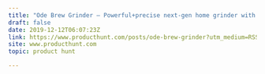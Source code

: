 ```yaml
---
title: "Ode Brew Grinder — Powerful+precise next-gen home grinder with café performance"
draft: false
date: 2019-12-12T06:07:23Z
link: https://www.producthunt.com/posts/ode-brew-grinder?utm_medium=RSS&utm_source=hune
site: www.producthunt.com
topic: product hunt  

---
```

